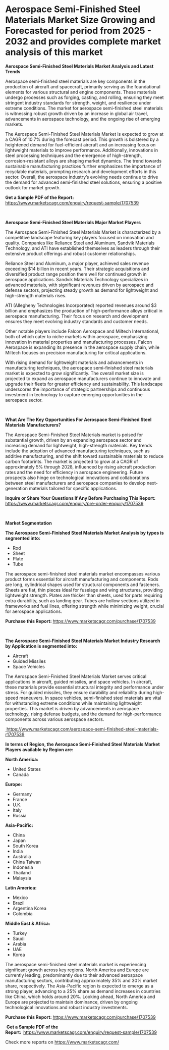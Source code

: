 <p><h1>Aerospace Semi-Finished Steel Materials Market Size Growing and Forecasted for period from 2025 - 2032 and provides complete market analysis of this market</h1></p><p><strong>Aerospace Semi-Finished Steel Materials Market Analysis and Latest Trends</strong></p>
<p><p>Aerospace semi-finished steel materials are key components in the production of aircraft and spacecraft, primarily serving as the foundational elements for various structural and engine components. These materials undergo processes such as forging, casting, and rolling, ensuring they meet stringent industry standards for strength, weight, and resilience under extreme conditions. The market for aerospace semi-finished steel materials is witnessing robust growth driven by an increase in global air travel, advancements in aerospace technology, and the ongoing rise of emerging markets.</p><p>The Aerospace Semi-Finished Steel Materials Market is expected to grow at a CAGR of 10.7% during the forecast period. This growth is bolstered by a heightened demand for fuel-efficient aircraft and an increasing focus on lightweight materials to improve performance. Additionally, innovations in steel processing techniques and the emergence of high-strength, corrosion-resistant alloys are shaping market dynamics. The trend towards sustainable manufacturing practices further emphasizes the importance of recyclable materials, prompting research and development efforts in this sector. Overall, the aerospace industry’s evolving needs continue to drive the demand for advanced semi-finished steel solutions, ensuring a positive outlook for market growth.</p></p>
<p><strong>Get a Sample PDF of the Report:&nbsp;</strong> <a href="https://www.marketscagr.com/enquiry/request-sample/1707539?utm_campaign=3221&utm_medium=2&utm_source=Github&utm_content=ia&utm_term=25032025&utm_id=aerospace-semi-finished-steel-materials">https://www.marketscagr.com/enquiry/request-sample/1707539</a></p>
<p>&nbsp;</p>
<p><strong>Aerospace Semi-Finished Steel Materials Major Market Players</strong></p>
<p><p>The Aerospace Semi-Finished Steel Materials Market is characterized by a competitive landscape featuring key players focused on innovation and quality. Companies like Reliance Steel and Aluminum, Sandvik Materials Technology, and ATI have established themselves as leaders through their extensive product offerings and robust customer relationships.</p><p>Reliance Steel and Aluminum, a major player, achieved sales revenue exceeding $14 billion in recent years. Their strategic acquisitions and diversified product range position them well for continued growth in aerospace applications. Sandvik Materials Technology specializes in advanced materials, with significant revenues driven by aerospace and defense sectors, projecting steady growth as demand for lightweight and high-strength materials rises.</p><p>ATI (Allegheny Technologies Incorporated) reported revenues around $3 billion and emphasizes the production of high-performance alloys critical in aerospace manufacturing. Their focus on research and development ensures they meet evolving industry standards and customer needs.</p><p>Other notable players include Falcon Aerospace and Miltech International, both of which cater to niche markets within aerospace, emphasizing innovation in material properties and manufacturing processes. Falcon Aerospace is expanding its presence in the aerospace supply chain, while Miltech focuses on precision manufacturing for critical applications.</p><p>With rising demand for lightweight materials and advancements in manufacturing techniques, the aerospace semi-finished steel materials market is expected to grow significantly. The overall market size is projected to expand as aerospace manufacturers continue to innovate and upgrade their fleets for greater efficiency and sustainability. This landscape underscores the importance of strategic partnerships and continuous investment in technology to capture emerging opportunities in the aerospace sector.</p></p>
<p>&nbsp;</p>
<p><strong>What Are The Key Opportunities For Aerospace Semi-Finished Steel Materials Manufacturers?</strong></p>
<p><p>The Aerospace Semi-Finished Steel Materials market is poised for substantial growth, driven by an expanding aerospace sector and increasing demand for lightweight, high-strength materials. Key trends include the adoption of advanced manufacturing techniques, such as additive manufacturing, and the shift toward sustainable materials to reduce carbon footprints. The market is projected to grow at a CAGR of approximately 5% through 2028, influenced by rising aircraft production rates and the need for efficiency in aerospace engineering. Future prospects also hinge on technological innovations and collaborations between steel manufacturers and aerospace companies to develop next-generation materials tailored for specific applications.</p></p>
<p><strong>Inquire or Share Your Questions If Any Before Purchasing This Report:</strong> <a href="https://www.marketscagr.com/enquiry/pre-order-enquiry/1707539?utm_campaign=3221&utm_medium=2&utm_source=Github&utm_content=ia&utm_term=25032025&utm_id=aerospace-semi-finished-steel-materials">https://www.marketscagr.com/enquiry/pre-order-enquiry/1707539</a></p>
<p>&nbsp;</p>
<p><strong>Market Segmentation</strong></p>
<p><strong>The Aerospace Semi-Finished Steel Materials Market Analysis by types is segmented into:</strong></p>
<p><ul><li>Rod</li><li>Sheet</li><li>Plate</li><li>Tube</li></ul></p>
<p><p>The aerospace semi-finished steel materials market encompasses various product forms essential for aircraft manufacturing and components. Rods are long, cylindrical shapes used for structural components and fasteners. Sheets are flat, thin pieces ideal for fuselage and wing structures, providing lightweight strength. Plates are thicker than sheets, used for parts requiring extra durability, such as landing gear. Tubes are hollow sections utilized in frameworks and fuel lines, offering strength while minimizing weight, crucial for aerospace applications.</p></p>
<p><strong>Purchase this Report:&nbsp;</strong><a href="https://www.marketscagr.com/purchase/1707539?utm_campaign=3221&utm_medium=2&utm_source=Github&utm_content=ia&utm_term=25032025&utm_id=aerospace-semi-finished-steel-materials">https://www.marketscagr.com/purchase/1707539</a></p>
<p>&nbsp;</p>
<p><strong>The Aerospace Semi-Finished Steel Materials Market Industry Research by Application is segmented into:</strong></p>
<p><ul><li>Aircraft</li><li>Guided Missiles</li><li>Space Vehicles</li></ul></p>
<p><p>The Aerospace Semi-Finished Steel Materials Market serves critical applications in aircraft, guided missiles, and space vehicles. In aircraft, these materials provide essential structural integrity and performance under stress. For guided missiles, they ensure durability and reliability during high-speed maneuvers. In space vehicles, semi-finished steel materials are vital for withstanding extreme conditions while maintaining lightweight properties. This market is driven by advancements in aerospace technology, rising defense budgets, and the demand for high-performance components across various aerospace sectors.</p></p>
<p><a href="https://www.marketscagr.com/aerospace-semi-finished-steel-materials-r1707539?utm_campaign=3221&utm_medium=2&utm_source=Github&utm_content=ia&utm_term=25032025&utm_id=aerospace-semi-finished-steel-materials">&nbsp;https://www.marketscagr.com/aerospace-semi-finished-steel-materials-r1707539</a></p>
<p><strong>In terms of Region, the Aerospace Semi-Finished Steel Materials Market Players available by Region are:</strong></p>
<p>
    <p> <strong> North America: </strong>
        <ul>
            <li>United States</li>
            <li>Canada</li>
        </ul>
        </p> 
    <p> <strong> Europe: </strong>
        <ul>
            <li>Germany</li>
            <li>France</li>
            <li>U.K.</li>
            <li>Italy</li>
            <li>Russia</li>
        </ul>
        </p> 
    <p> <strong> Asia-Pacific: </strong>
        <ul>
            <li>China</li>
            <li>Japan</li>
            <li>South Korea</li>
            <li>India</li>
            <li>Australia</li>
            <li>China Taiwan</li>
            <li>Indonesia</li>
            <li>Thailand</li>
            <li>Malaysia</li>
        </ul>
        </p> 
    <p> <strong> Latin America: </strong>
        <ul>
            <li>Mexico</li>
            <li>Brazil</li>
            <li>Argentina Korea</li>
            <li>Colombia</li>
        </ul>
        </p> 
    <p> <strong> Middle East & Africa: </strong>
        <ul>
            <li>Turkey</li>
            <li>Saudi</li>
            <li>Arabia</li>
            <li>UAE</li>
            <li>Korea</li>
        </ul>
    </p>
    </p>
<p><p>The aerospace semi-finished steel materials market is experiencing significant growth across key regions. North America and Europe are currently leading, predominantly due to their advanced aerospace manufacturing sectors, contributing approximately 35% and 30% market share, respectively. The Asia-Pacific region is expected to emerge as a strong player, advancing to a 25% share as demand increases in countries like China, which holds around 20%. Looking ahead, North America and Europe are projected to maintain dominance, driven by ongoing technological innovations and robust industry investments.</p></p>
<p><strong>Purchase this Report: </strong><a href="https://www.marketscagr.com/purchase/1707539?utm_campaign=3221&utm_medium=2&utm_source=Github&utm_content=ia&utm_term=25032025&utm_id=aerospace-semi-finished-steel-materials">https://www.marketscagr.com/purchase/1707539</a></p>
<p>&nbsp;<strong>Get a Sample PDF of the Report:&nbsp;&nbsp;</strong><a href="https://www.marketscagr.com/enquiry/request-sample/1707539?utm_campaign=3221&utm_medium=2&utm_source=Github&utm_content=ia&utm_term=25032025&utm_id=aerospace-semi-finished-steel-materials">https://www.marketscagr.com/enquiry/request-sample/1707539</a></p>
<p><strong></strong></p>
<p>Check more reports on <a href="https://www.marketscagr.com/?utm_campaign=3221&utm_medium=2&utm_source=Github&utm_content=ia&utm_term=25032025&utm_id=aerospace-semi-finished-steel-materials">https://www.marketscagr.com/</a></p>